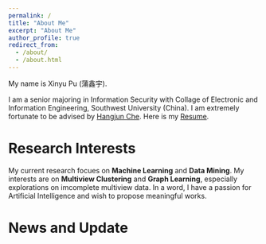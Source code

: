 ```yaml
---
permalink: /
title: "About Me"
excerpt: "About Me"
author_profile: true
redirect_from: 
  - /about/
  - /about.html
---
```


My name is Xinyu Pu (蒲鑫宇).

I am a senior majoring in Information Security with Collage of Electronic and Information Engineering, Southwest University (China). 
I am extremely fortunate to be advised by [Hangjun Che](https://www.researchgate.net/profile/Che-Hangjun). Here is my [Resume](). 

Research Interests
======
My current research focues on **Machine Learning** and **Data Mining**. 
My interests are on **Multiview Clustering** and **Graph Learning**, especially explorations on imcomplete multiview data. 
In a word, I have a passion for Artificial Intelligence and wish to propose meaningful works. 

News and Update
======